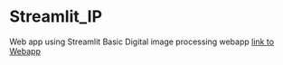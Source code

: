 # Streamlit_IP
Web app using Streamlit
Basic Digital image processing webapp
[link to Webapp](https://share.streamlit.io/gunjanak/streamlit_ip/image_hw2.py)


